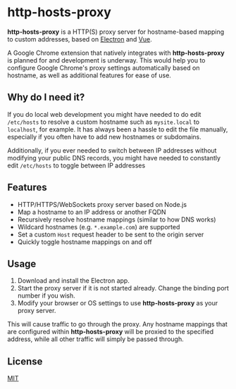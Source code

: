 # http-hosts-proxy

**http-hosts-proxy** is a HTTP(S) proxy server for hostname-based mapping to custom addresses, based on [Electron](https://electronjs.org) and [Vue](https://vuejs.org).

A Google Chrome extension that natively integrates with **http-hosts-proxy** is planned for and development is underway. This would help you to configure Google Chrome's proxy settings automatically based on hostname, as well as additional features for ease of use.

## Why do I need it?

If you do local web development you might have needed to do edit `/etc/hosts` to resolve a custom hostname such as `mysite.local` to `localhost`, for example. It has always been a hassle to edit the file manually, especially if you often have to add new hostnames or subdomains.

Additionally, if you ever needed to switch between IP addresses without modifying your public DNS records, you might have needed to constantly edit `/etc/hosts` to toggle between IP addresses

## Features

- HTTP/HTTPS/WebSockets proxy server based on Node.js
- Map a hostname to an IP address or another FQDN
- Recursively resolve hostname mappings (similar to how DNS works)
- Wildcard hostnames (e.g. `*.example.com`) are supported
- Set a custom `Host` request header to be sent to the origin server
- Quickly toggle hostname mappings on and off

## Usage

1. Download and install the Electron app.
1. Start the proxy server if it is not started already. Change the binding port number if you wish.
1. Modify your browser or OS settings to use **http-hosts-proxy** as your proxy server.

This will cause traffic to go through the proxy. Any hostname mappings that are configured within **http-hosts-proxy** will be proxied to the specified address, while all other traffic will simply be passed through.

## License

[MIT](https://github.com/irvinlim/http-hosts-proxy/blob/master/LICENSE)
